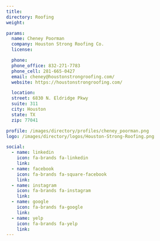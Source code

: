 ```yaml
---
title: 
directory: Roofing
weight:

params:
  name: Cheney Poorman
  company: Houston Strong Roofing Co.
  license: 

  phone:
  phone_office: 832-271-7783
  phone_cell: 281-665-0427
  email: cheney@houstonstrongroofing.com/
  website: https://houstonstrongroofing.com/

  location: 
  street: 6830 N. Eldridge Pkwy
  suite: 311
  city: Houston
  state: TX
  zip: 77041

profile: /images/directory/profiles/cheney_poorman.png
logo: /images/directory/logos/Houston-Strong-Roofing.png

social:
  - name: linkedin
    icon: fa-brands fa-linkedin
    link: 
  - name: facebook
    icon: fa-brands fa-square-facebook
    link: 
  - name: instagram
    icon: fa-brands fa-instagram
    link: 
  - name: google
    icon: fa-brands fa-google
    link: 
  - name: yelp
    icon: fa-brands fa-yelp
    link: 
---
```

